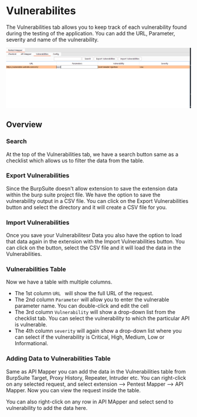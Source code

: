 # Vulnerabilites

The Vulnerabilities tab allows you to keep track of each vulnerability found during the testing of the application. You can add the URL, Parameter, severity and name of the vulnerability.

![picture](_images/Vulnerability.png)

## Overview

### Search

At the top of the Vulnerabilities tab, we have a search button same as a checklist which allows us to filter the data from the table.


### Export Vulnerabilities

Since the BurpSuite doesn't allow extension to save the extension data within the burp suite project file. We have the option to save the vulnerability output in a CSV file.
You can click on the Export Vulnerabilities button and select the directory and it will create a CSV file for you.

### Import Vulnerabilities

Once you save your Vulnerabilitesr Data you also have the option to load that data again in the extension with the Import Vulnerabilities button.
You can click on the button, select the CSV file and it will load the data in the Vulnerabilities.

### Vulnerabilities Table

Now we have a table with multiple columns. 

 - The 1st column `URL ` will show the full URL of the request.
 - The 2nd column `Parameter` will allow you to enter the vulnerable parameter name. You can double-click and edit the cell
 - The 3rd column `Vulnerability` will show a drop-down list from the checklist tab. You can select the vulnerability to which the particular API is vulnerable.
 - The 4th column `severity` will again show a drop-down list where you can select if the vulnerability is Critical, High, Medium, Low or Informational.


### Adding Data to Vulnerabilities Table

Same as API Mapper you can add the data in the Vulnerabilities table from  BurpSuite Target, Proxy History, Repeater, Intruder etc. You can right-click on any selected request, 
and select extension --> Pentest Mapper --> API Mapper. Now you can view the request inside the table. 

You can also right-click on any row in API MApper and select send to vulnerability to add the data here.

